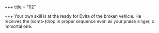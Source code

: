 +++
title = "02"

+++
Your own skill is at the ready for Dvita of the broken vehicle.
He receives the (soma-)drop in proper sequence even as your praise  singer, o immortal one.